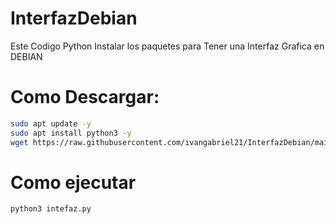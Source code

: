 # InterfazDebian
Este Codigo Python Instalar los paquetes para Tener una Interfaz Grafica en DEBIAN

# Como Descargar:


```bash
sudo apt update -y
sudo apt install python3 -y
wget https://raw.githubusercontent.com/ivangabriel21/InterfazDebian/main/interfaz.py
```
# Como ejecutar

```bash
python3 intefaz.py
```
